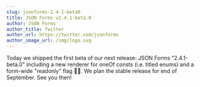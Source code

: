 ```yaml
---
slug: jsonforms-2-4-1-beta0
title: JSON Forms v2.4.1-beta.0
author: JSON Forms
author_title: Twitter
author_url: https://twitter.com/jsonforms
author_image_url: /img/logo.svg
---
```


Today we shipped the first beta of our next release: JSON Forms "2.4.1-beta.0" including a new renderer for oneOf consts (i.e. titled enums) and a form-wide "readonly" flag 🚛🎉. We plan the stable release for end of September. See you then!